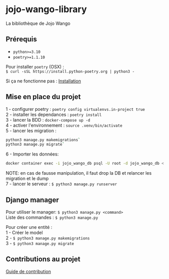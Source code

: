 # jojo-wango-library

La bibliothèque de Jojo Wango

## Prérequis

- `python>=3.10`
- `poetry>=1.1.10`

Pour installer `poetry` (OSX) :  
`$ curl -sSL https://install.python-poetry.org | python3 -`

Si ça ne fonctionne pas : [Installation](https://python-poetry.org/docs/)

## Mise en place du projet

1 - configurer poetry : `poetry config virtualenvs.in-project true`  
2 - installer les dependances : `poetry install`  
3 - lancer la BDD : `docker-compose up -d`  
4 - activer l'environnement : `source .venv/bin/activate`  
5 - lancer les migration :  
  ```bash
  python3 manage.py makemigrations`  
  python3 manage.py migrate`
  ```
6 - Importer les données: 
```bash 
docker container exec -i jojo_wango_db psql -U root -d jojo_wango_db < django_dump.sql
```  
NOTE: en cas de fausse manipulation, il faut drop la DB et relancer les migration et le dump  
7 - lancer le serveur : `$ python3 manage.py runserver`

## Django manager

Pour utiliser le manager: `$ python3 manage.py <command>`  
Liste des commandes : `$ python3 manage.py`

Pour créer une entité :  
1 - Créer le model  
2 - `$ python3 manage.py makemigrations`  
3 - `$ python3 manage.py migrate`

## Contributions au projet

[Guide de contribution](https://github.com/adxl/jojo-wango-library/blob/master/CONTRIBUTING.md)
